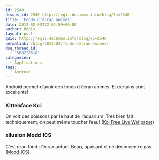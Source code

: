```yaml
---
id: 2540
disqus_id: 2540 http://regis.decamps.info/blog/?p=2540
title: 'Fonds d’écran animés'
date: 2012-02-08T22:02:59+00:00
author: Régis
layout: post
guid: http://regis.decamps.info/blog/?p=2540
permalink: /blog/2012/02/fonds-decran-animes/
dsq_thread_id:
  - "569228618"
categories:
  - Applications
tags:
  - Android
---
```

Android permet d’avoir des fonds d’écran animés. Et certains sont excellents!

### Kittehface Koi

On voit des poissons par le haut de l’aquarium. Très bien fait techniquement, on peut même toucher l’eau! ([Koi Free Live Wallpaper](https://market.android.com/details?id=fishnoodle.koipond_free))
  


### xllusion Modd ICS

C’est mon fond d’écran actuel. Beau, apaisant et ne déconcentre pas. ([Mood ICS](https://market.android.com/details?id=com.xllusion.livewallpaper.mood))
